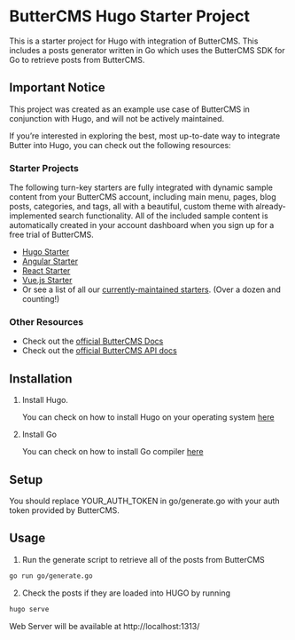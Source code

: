 # ButterCMS Hugo Starter Project

This is a starter project for Hugo with integration of ButterCMS. This includes a posts generator written in Go which uses the ButterCMS SDK for Go to retrieve posts from ButterCMS.

## Important Notice
This project was created as an example use case of ButterCMS in conjunction with Hugo, and will not be actively maintained. 

If you’re interested in exploring the best, most up-to-date way to integrate Butter into Hugo, you can check out the following resources:

### Starter Projects

The following turn-key starters are fully integrated with dynamic sample content from your ButterCMS account, including main menu, pages, blog posts, categories, and tags, all with a beautiful, custom theme with already-implemented search functionality. All of the included sample content is automatically created in your account dashboard when you sign up for a free trial of ButterCMS.
- [Hugo Starter](https://buttercms.com/starters/hugo-starter-project/)
- [Angular Starter](https://buttercms.com/starters/angular-starter-project/)
- [React Starter](https://buttercms.com/starters/react-starter-project/)
- [Vue.js Starter](https://buttercms.com/starters/vuejs-starter-project/)
- Or see a list of all our [currently-maintained starters](https://buttercms.com/starters/). (Over a dozen and counting!)

### Other Resources
- Check out the [official ButterCMS Docs](https://buttercms.com/docs/)
- Check out the [official ButterCMS API docs](https://buttercms.com/docs/api/)

## Installation

1. Install Hugo.

   You can check on how to install Hugo on your operating system [here](https://gohugo.io/getting-started/installing/)

2. Install Go

   You can check on how to install Go compiler [here](https://golang.org/doc/install)

## Setup

You should replace YOUR_AUTH_TOKEN in go/generate.go with your auth token provided by ButterCMS.


## Usage

1. Run the generate script to retrieve all of the posts from ButterCMS
```bash
go run go/generate.go
```

2. Check the posts if they are loaded into HUGO by running
```bash
hugo serve
```

Web Server will be available at http://localhost:1313/
